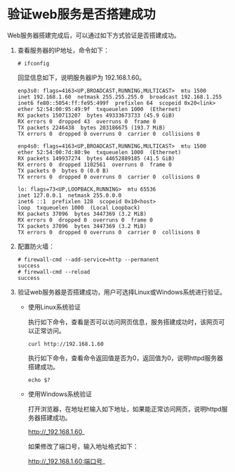 # 验证web服务是否搭建成功<a name="ZH-CN_TOPIC_0186985201"></a>

Web服务器搭建完成后，可以通过如下方式验证是否搭建成功。

1.  查看服务器的IP地址，命令如下：

    ```
    # ifconfig
    ```

    回显信息如下，说明服务器IP为 192.168.1.60。

    ```
    enp3s0: flags=4163<UP,BROADCAST,RUNNING,MULTICAST>  mtu 1500
    inet 192.168.1.60  netmask 255.255.255.0  broadcast 192.168.1.255
    inet6 fe80::5054:ff:fe95:499f  prefixlen 64  scopeid 0x20<link>
    ether 52:54:00:95:49:9f  txqueuelen 1000  (Ethernet)
    RX packets 150713207  bytes 49333673733 (45.9 GiB)
    RX errors 0  dropped 43  overruns 0  frame 0
    TX packets 2246438  bytes 203186675 (193.7 MiB)
    TX errors 0  dropped 0 overruns 0  carrier 0  collisions 0
    
    enp4s0: flags=4163<UP,BROADCAST,RUNNING,MULTICAST>  mtu 1500
    ether 52:54:00:7d:80:9e  txqueuelen 1000  (Ethernet)
    RX packets 149937274  bytes 44652889185 (41.5 GiB)
    RX errors 0  dropped 1102561  overruns 0  frame 0
    TX packets 0  bytes 0 (0.0 B)
    TX errors 0  dropped 0 overruns 0  carrier 0  collisions 0
    
    lo: flags=73<UP,LOOPBACK,RUNNING>  mtu 65536
    inet 127.0.0.1  netmask 255.0.0.0
    inet6 ::1  prefixlen 128  scopeid 0x10<host>
    loop  txqueuelen 1000  (Local Loopback)
    RX packets 37096  bytes 3447369 (3.2 MiB)
    RX errors 0  dropped 0  overruns 0  frame 0
    TX packets 37096  bytes 3447369 (3.2 MiB)
    TX errors 0  dropped 0 overruns 0  carrier 0  collisions 0
    ```

2.  配置防火墙：

    ```
    # firewall-cmd --add-service=http --permanent
    success
    # firewall-cmd --reload
    success
    ```

3.  验证web服务器是否搭建成功，用户可选择Linux或Windows系统进行验证。
    -   使用Linux系统验证

        执行如下命令，查看是否可以访问网页信息，服务搭建成功时，该网页可以正常访问。

        ```
        curl http://192.168.1.60
        ```

        执行如下命令，查看命令返回值是否为0，返回值为0，说明httpd服务器搭建成功。

        ```
        echo $?
        ```

    -   使用Windows系统验证

        打开浏览器，在地址栏输入如下地址，如果能正常访问网页，说明httpd服务器搭建成功。

        http://_192.168.1.60_

        如果修改了端口号，输入地址格式如下：

        http://_192.168.1.60:端口号_



